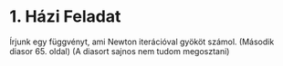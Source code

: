 # 1. Házi Feladat

Írjunk egy függvényt, ami Newton iterációval gyököt számol. (Második diasor 65. oldal)
(A diasort sajnos nem tudom megosztani)
